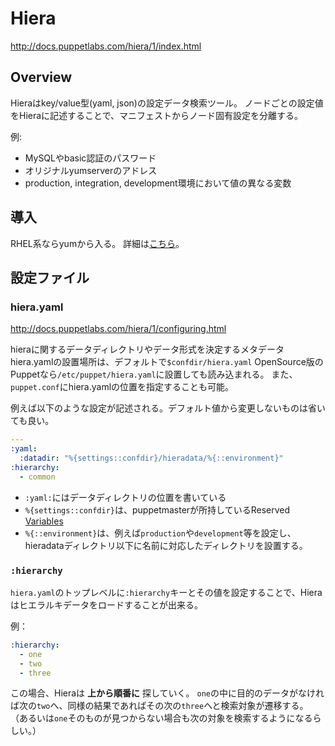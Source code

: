 # Hiera

http://docs.puppetlabs.com/hiera/1/index.html

## Overview

Hieraはkey/value型(yaml, json)の設定データ検索ツール。
ノードごとの設定値をHieraに記述することで、マニフェストからノード固有設定を分離する。

例:

- MySQLやbasic認証のパスワード
- オリジナルyumserverのアドレス
- production, integration, development環境において値の異なる変数

## 導入

RHEL系ならyumから入る。
詳細は[こちら](http://docs.puppetlabs.com/hiera/1/installing.html)。

## 設定ファイル

### hiera.yaml

http://docs.puppetlabs.com/hiera/1/configuring.html

hieraに関するデータディレクトリやデータ形式を決定するメタデータhiera.yamlの設置場所は、デフォルトで`$confdir/hiera.yaml`
OpenSource版のPuppetなら`/etc/puppet/hiera.yaml`に設置しても読み込まれる。
また、`puppet.conf`にhiera.yamlの位置を指定することも可能。

例えば以下のような設定が記述される。デフォルト値から変更しないものは省いても良い。

```yaml
---
:yaml:
  :datadir: "%{settings::confdir}/hieradata/%{::environment}"
:hierarchy:
  - common
```

- `:yaml:`にはデータディレクトリの位置を書いている
 - `%{settings::confdir}`は、puppetmasterが所持しているReserved [Variables](http://docs.puppetlabs.com/puppet/latest/reference/lang_facts_and_builtin_vars.html#variables-set-by-the-puppet-master)
 - `%{::environment}`は、例えば`production`や`development`等を設定し、hieradataディレクトリ以下に名前に対応したディレクトリを設置する。


### `:hierarchy`

`hiera.yaml`のトップレベルに`:hierarchy`キーとその値を設定することで、Hieraはヒエラルキデータをロードすることが出来る。

例：

```yaml
:hierarchy:
  - one
  - two
  - three
```

この場合、Hieraは __上から順番に__ 探していく。
`one`の中に目的のデータがなければ次の`two`へ、同様の結果であればその次の`three`へと検索対象が遷移する。
（あるいは`one`そのものが見つからない場合も次の対象を検索するようになるらしい。）
